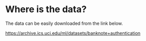 # Where is the data?
The data can be easily downloaded from the link below.

https://archive.ics.uci.edu/ml/datasets/banknote+authentication
